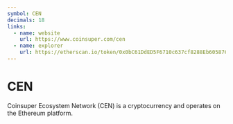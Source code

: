 ```yaml
---
symbol: CEN
decimals: 18
links:
  - name: website
    url: https://www.coinsuper.com/cen
  - name: explorer
    url: https://etherscan.io/token/0x0bC61DdED5F6710c637cf8288Eb6058766ce1921
---
```


# CEN

Coinsuper Ecosystem Network (CEN) is a cryptocurrency and operates on the Ethereum platform.
